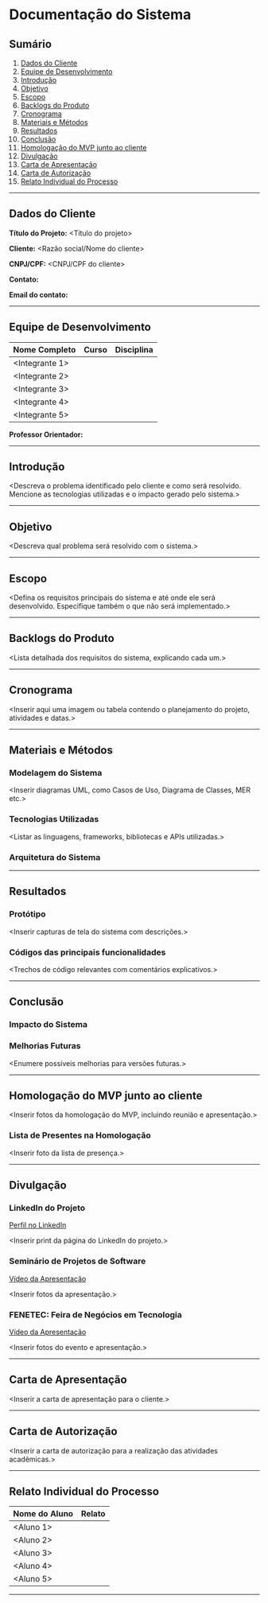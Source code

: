 # Documentação do Sistema

## Sumário

1. [Dados do Cliente](#dados-do-cliente)
2. [Equipe de Desenvolvimento](#equipe-de-desenvolvimento)
3. [Introdução](#introdução)
4. [Objetivo](#objetivo)
5. [Escopo](#escopo)
6. [Backlogs do Produto](#backlogs-do-produto)
7. [Cronograma](#cronograma)
8. [Materiais e Métodos](#materiais-e-métodos)
9. [Resultados](#resultados)
10. [Conclusão](#conclusão)
11. [Homologação do MVP junto ao cliente](#homologação-do-mvp-junto-ao-cliente)
12. [Divulgação](#divulgação)
13. [Carta de Apresentação](#carta-de-apresentação)
14. [Carta de Autorização](#carta-de-autorização)
15. [Relato Individual do Processo](#relato-individual-do-processo)

---

## Dados do Cliente

**Título do Projeto:** <Título do projeto>

**Cliente:** <Razão social/Nome do cliente>

**CNPJ/CPF:** <CNPJ/CPF do cliente>

**Contato:** <Nome do contato>

**Email do contato:** <Email do contato>

---

## Equipe de Desenvolvimento

| Nome Completo | Curso | Disciplina |
|--------------|------|------------|
| <Integrante 1> | <Curso> | <Disciplina> |
| <Integrante 2> | <Curso> | <Disciplina> |
| <Integrante 3> | <Curso> | <Disciplina> |
| <Integrante 4> | <Curso> | <Disciplina> |
| <Integrante 5> | <Curso> | <Disciplina> |

**Professor Orientador:** <Nome completo>

---

## Introdução

<Descreva o problema identificado pelo cliente e como será resolvido. Mencione as tecnologias utilizadas e o impacto gerado pelo sistema.>

---

## Objetivo

<Descreva qual problema será resolvido com o sistema.>

---

## Escopo

<Defina os requisitos principais do sistema e até onde ele será desenvolvido. Especifique também o que não será implementado.>

---

## Backlogs do Produto

<Lista detalhada dos requisitos do sistema, explicando cada um.>

---

## Cronograma

<Inserir aqui uma imagem ou tabela contendo o planejamento do projeto, atividades e datas.>

---

## Materiais e Métodos

### Modelagem do Sistema

<Inserir diagramas UML, como Casos de Uso, Diagrama de Classes, MER etc.>

### Tecnologias Utilizadas

<Listar as linguagens, frameworks, bibliotecas e APIs utilizadas.>

### Arquitetura do Sistema

<Inserir uma imagem do fluxo do sistema e sua arquitetura.>

---

## Resultados

### Protótipo

<Inserir capturas de tela do sistema com descrições.>

### Códigos das principais funcionalidades

<Trechos de código relevantes com comentários explicativos.>

---

## Conclusão

### Impacto do Sistema

<Como o sistema melhorou o processo do cliente.>

### Melhorias Futuras

<Enumere possíveis melhorias para versões futuras.>

---

## Homologação do MVP junto ao cliente

<Inserir fotos da homologação do MVP, incluindo reunião e apresentação.>

### Lista de Presentes na Homologação

<Inserir foto da lista de presença.>

---

## Divulgação

### LinkedIn do Projeto

[Perfil no LinkedIn](#)  

<Inserir print da página do LinkedIn do projeto.>

### Seminário de Projetos de Software

[Vídeo da Apresentação](#)  

<Inserir fotos da apresentação.>

### FENETEC: Feira de Negócios em Tecnologia

[Vídeo da Apresentação](#)  

<Inserir fotos do evento e apresentação.>

---

## Carta de Apresentação

<Inserir a carta de apresentação para o cliente.>

---

## Carta de Autorização

<Inserir a carta de autorização para a realização das atividades acadêmicas.>

---

## Relato Individual do Processo

| Nome do Aluno | Relato |
|--------------|--------|
| <Aluno 1> | <Breve relato pessoal> |
| <Aluno 2> | <Breve relato pessoal> |
| <Aluno 3> | <Breve relato pessoal> |
| <Aluno 4> | <Breve relato pessoal> |
| <Aluno 5> | <Breve relato pessoal> |

---
